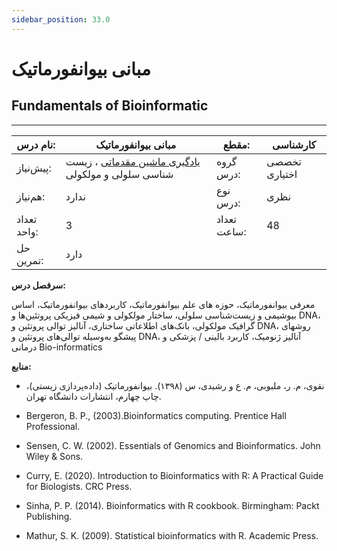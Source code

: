 ```yaml
---
sidebar_position: 33.0
---
```

# مبانی بیوانفورماتیک
## Fundamentals of Bioinformatic
_______________________________________________________________________________
| نام درس:    | مبانی بیوانفورماتیک                                                                                | مقطع:       | کارشناسی      |
| ----------- | -------------------------------------------------------------------------------------------------- | ----------- | ------------- |
| پیش‌نیاز:   | [یادگیری ماشین مقدماتی](../mandatory/Elementary-Machine-Learning.md) ،  زیست شناسی سلولی و مولکولی | گروه درس:   | تخصصی اختیاری |
| هم‌نیاز:    | ندارد                                                                                              | نوع درس:    | نظری          |
| تعداد واحد: | 3                                                                                                  | تعداد ساعت: | 48            |
| حل تمرین:   |  دارد                                                                                              |             |               |

**سرفصل درس:**

معرفی بیوانفورماتیک، حوزه های علم بیوانفورماتیک، کاربردهای بیوانفورماتیک،  اساس بیوشیمی و زیست‌شناسی سلولی، ساختار مولکولی و شیمی فیزیکی پروتئین‌ها و DNA، گرافیک مولکولی، بانک‌های اطلاعاتی ساختاری، آنالیز توالی پروتئین و DNA، روشهای پیشگو به‌وسیله توالی‌های پروتئین و DNA، آنالیز ژنومیک، کاربرد بالینی / پزشکی و درمانی Bio-informatics

**منابع:**


- نقوی، م. ر، ملبوبی، م. ع و رشیدی، س (۱۳۹۸). بیوانفورماتیک (داده‌پردازی زیستی)، چاپ چهارم،  انتشارات دانشگاه تهران. 

- Bergeron, B. P., (2003).Bioinformatics computing. Prentice Hall Professional.

- Sensen, C. W. (2002). Essentials of Genomics and Bioinformatics. John Wiley & Sons. 

- Curry, E. (2020). Introduction to Bioinformatics with R: A Practical Guide for Biologists. CRC Press.

- Sinha, P. P. (2014). Bioinformatics with R cookbook. Birmingham: Packt Publishing.

- Mathur, S. K. (2009). Statistical bioinformatics with R. Academic Press.

